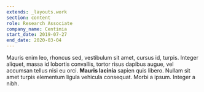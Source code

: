 ```yaml
---
extends: _layouts.work
section: content
role: Research Associate
company_name: Centimia
start_date: 2019-07-27
end_date: 2020-03-04
---
```


Mauris enim leo, rhoncus sed, vestibulum sit amet, cursus id, turpis. Integer aliquet, massa id lobortis convallis, tortor risus dapibus augue, vel accumsan tellus nisi eu orci. **Mauris lacinia** sapien quis libero. Nullam sit amet turpis elementum ligula vehicula consequat. Morbi a ipsum. Integer a nibh.	
